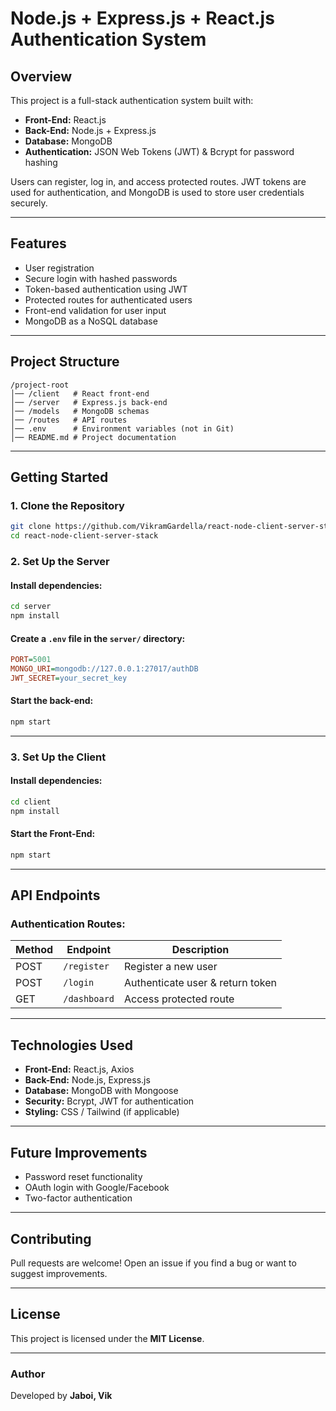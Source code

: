 # Node.js + Express.js + React.js Authentication System

## Overview
This project is a full-stack authentication system built with:
- **Front-End:** React.js
- **Back-End:** Node.js + Express.js
- **Database:** MongoDB
- **Authentication:** JSON Web Tokens (JWT) & Bcrypt for password hashing

Users can register, log in, and access protected routes. JWT tokens are used for authentication, and MongoDB is used to store user credentials securely.

---

## Features
- User registration  
- Secure login with hashed passwords  
- Token-based authentication using JWT  
- Protected routes for authenticated users  
- Front-end validation for user input  
- MongoDB as a NoSQL database  

---

## Project Structure
```
/project-root
│── /client   # React front-end
│── /server   # Express.js back-end
│── /models   # MongoDB schemas
│── /routes   # API routes
│── .env      # Environment variables (not in Git)
│── README.md # Project documentation
```

---

## Getting Started

### 1. Clone the Repository
```bash
git clone https://github.com/VikramGardella/react-node-client-server-stack.git
cd react-node-client-server-stack
```

### 2. Set Up the Server

#### Install dependencies:
```bash
cd server
npm install
```

#### Create a `.env` file in the `server/` directory:
```ini
PORT=5001
MONGO_URI=mongodb://127.0.0.1:27017/authDB
JWT_SECRET=your_secret_key
```

#### Start the back-end:
```bash
npm start
```

---

### 3. Set Up the Client

#### Install dependencies:
```bash
cd client
npm install
```

#### Start the Front-End:
```bash
npm start
```

---

## API Endpoints

### Authentication Routes:
| Method | Endpoint       | Description        |
|--------|--------------|-------------------|
| POST   | `/register`  | Register a new user |
| POST   | `/login`     | Authenticate user & return token |
| GET    | `/dashboard` | Access protected route |

---

## Technologies Used
- **Front-End:** React.js, Axios
- **Back-End:** Node.js, Express.js
- **Database:** MongoDB with Mongoose
- **Security:** Bcrypt, JWT for authentication
- **Styling:** CSS / Tailwind (if applicable)

---

## Future Improvements
- Password reset functionality  
- OAuth login with Google/Facebook  
- Two-factor authentication  

---

## Contributing
Pull requests are welcome! Open an issue if you find a bug or want to suggest improvements.

---

## License
This project is licensed under the **MIT License**.

---

### **Author**
Developed by **Jaboi, Vik**
